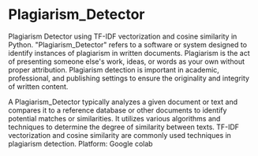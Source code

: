 # Plagiarism_Detector
Plagiarism Detector using TF-IDF vectorization and cosine similarity in Python. 
"Plagiarism_Detector" refers to a software or system designed to identify instances of plagiarism in written documents. Plagiarism is the act of presenting someone else's work, ideas, or words as your own without proper attribution. Plagiarism detection is important in academic, professional, and publishing settings to ensure the originality and integrity of written content.

A Plagiarism_Detector typically analyzes a given document or text and compares it to a reference database or other documents to identify potential matches or similarities. It utilizes various algorithms and techniques to determine the degree of similarity between texts. TF-IDF vectorization and cosine similarity are commonly used techniques in plagiarism detection.
Platform: Google colab
